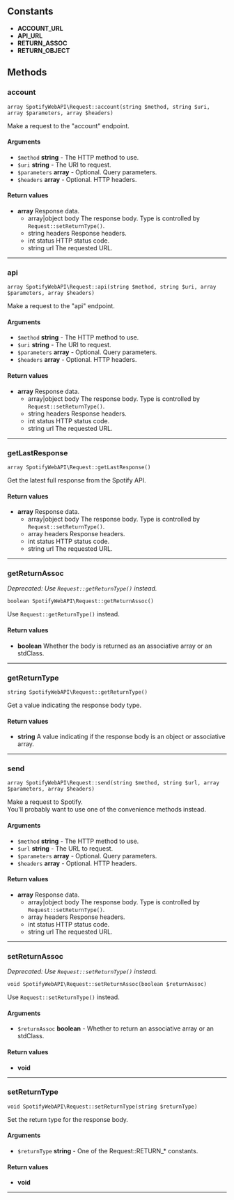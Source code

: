 ## Constants

* **ACCOUNT_URL**
* **API_URL**
* **RETURN_ASSOC**
* **RETURN_OBJECT**

## Methods

### account


    array SpotifyWebAPI\Request::account(string $method, string $uri, array $parameters, array $headers)

Make a request to the "account" endpoint.

#### Arguments
* `$method` **string** - The HTTP method to use.
* `$uri` **string** - The URI to request.
* `$parameters` **array** - Optional. Query parameters.
* `$headers` **array** - Optional. HTTP headers.


#### Return values
* **array** Response data.
    * array\|object body The response body. Type is controlled by `Request::setReturnType()`.
    * string headers Response headers.
    * int status HTTP status code.
    * string url The requested URL.


---


### api


    array SpotifyWebAPI\Request::api(string $method, string $uri, array $parameters, array $headers)

Make a request to the "api" endpoint.

#### Arguments
* `$method` **string** - The HTTP method to use.
* `$uri` **string** - The URI to request.
* `$parameters` **array** - Optional. Query parameters.
* `$headers` **array** - Optional. HTTP headers.


#### Return values
* **array** Response data.
    * array\|object body The response body. Type is controlled by `Request::setReturnType()`.
    * string headers Response headers.
    * int status HTTP status code.
    * string url The requested URL.


---


### getLastResponse


    array SpotifyWebAPI\Request::getLastResponse()

Get the latest full response from the Spotify API.


#### Return values
* **array** Response data.
    * array\|object body The response body. Type is controlled by `Request::setReturnType()`.
    * array headers Response headers.
    * int status HTTP status code.
    * string url The requested URL.


---


### getReturnAssoc

_Deprecated: Use `Request::getReturnType()` instead._

    boolean SpotifyWebAPI\Request::getReturnAssoc()

Use `Request::getReturnType()` instead.


#### Return values
* **boolean** Whether the body is returned as an associative array or an stdClass.


---


### getReturnType


    string SpotifyWebAPI\Request::getReturnType()

Get a value indicating the response body type.


#### Return values
* **string** A value indicating if the response body is an object or associative array.


---


### send


    array SpotifyWebAPI\Request::send(string $method, string $url, array $parameters, array $headers)

Make a request to Spotify.<br>
You'll probably want to use one of the convenience methods instead.

#### Arguments
* `$method` **string** - The HTTP method to use.
* `$url` **string** - The URL to request.
* `$parameters` **array** - Optional. Query parameters.
* `$headers` **array** - Optional. HTTP headers.


#### Return values
* **array** Response data.
    * array\|object body The response body. Type is controlled by `Request::setReturnType()`.
    * array headers Response headers.
    * int status HTTP status code.
    * string url The requested URL.


---


### setReturnAssoc

_Deprecated: Use `Request::setReturnType()` instead._

    void SpotifyWebAPI\Request::setReturnAssoc(boolean $returnAssoc)

Use `Request::setReturnType()` instead.

#### Arguments
* `$returnAssoc` **boolean** - Whether to return an associative array or an stdClass.


#### Return values
* **void** 


---


### setReturnType


    void SpotifyWebAPI\Request::setReturnType(string $returnType)

Set the return type for the response body.

#### Arguments
* `$returnType` **string** - One of the Request::RETURN_* constants.


#### Return values
* **void** 


---

